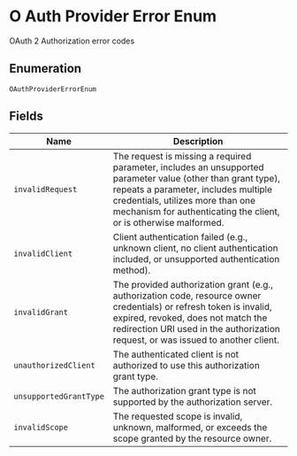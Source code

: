 
# O Auth Provider Error Enum

OAuth 2 Authorization error codes

## Enumeration

`OAuthProviderErrorEnum`

## Fields

| Name | Description |
|  --- | --- |
| `invalidRequest` | The request is missing a required parameter, includes an unsupported parameter value (other than grant type), repeats a parameter, includes multiple credentials, utilizes more than one mechanism for authenticating the client, or is otherwise malformed. |
| `invalidClient` | Client authentication failed (e.g., unknown client, no client authentication included, or unsupported authentication method). |
| `invalidGrant` | The provided authorization grant (e.g., authorization code, resource owner credentials) or refresh token is invalid, expired, revoked, does not match the redirection URI used in the authorization request, or was issued to another client. |
| `unauthorizedClient` | The authenticated client is not authorized to use this authorization grant type. |
| `unsupportedGrantType` | The authorization grant type is not supported by the authorization server. |
| `invalidScope` | The requested scope is invalid, unknown, malformed, or exceeds the scope granted by the resource owner. |

